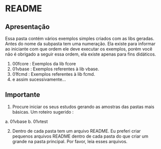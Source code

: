 # README #

## Apresentação ##

Essa pasta contém vários exemplos simples criados com as libs geradas. Antes do nome da subpasta tem uma numeração. Ela existe para informar ao iniciante com que ordem ele deve executar os exemplos, porém você não é obrigado a seguir essa ordem, ela existe apenas para fins didáticos.

1. 00fcore : Exemplos da lib fcore
1. 01vbase : Exemplos referentes à lib vbase. 
1. 01fcmd : Exemplos referentes à lib fcmd.
1. e assim sucessivamente...

## Importante ##

1. Procure iniciar os seus estudos gerando as amostras das pastas mais básicas. Um roteiro sugerido :

a. 01vbase 
b. 01vtest

2. Dentro de cada pasta tem um arquivo README. Eu preferi criar pequenos arquivos README dentro de cada pasta do que criar um grande na pasta principal. Por favor, leia esses arquivos.



